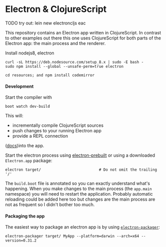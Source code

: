 # Electron & ClojureScript

TODO try out: lein new electroncljs eac

This repository contains an Electron app written in ClojureScript. In
contrast to other examples out there this one uses ClojureScript for
both parts of the Electron app: the main process and the renderer.

Install nodejs8, electron
```
curl -sL https://deb.nodesource.com/setup_8.x | sudo -E bash -
sudo npm install --global --unsafe-perm=true electron

cd resources; and npm install codemirror
```

#### Development

Start the compiler with
```
boot watch dev-build
```
This will:
* incrementally compile ClojureScript sources
* push changes to your running Electron app
* provide a REPL connection

([docs](https://github.com/adzerk-oss/boot-cljs-repl))into the app.

Start the electron process using
[electron-prebuilt](https://github.com/mafintosh/electron-prebuilt) or
using a downloaded `Electron.app` package:

```
electron target/                          # Do not omit the trailing '/'
```

The `build.boot` file is annotated so you can exactly understand
what's happening. When you make changes to the main process (the
`app.main` namespace) you will need to restart the
application. Probably automatic reloading could be added here too but
changes are the main process are not as frequent so I didn't bother
too much.

#### Packaging the app

The easiest way to package an electron app is by using
[`electron-packager`](https://github.com/maxogden/electron-packager):

```
electron-packager target/ MyApp --platform=darwin --arch=x64 --version=0.31.2
```
